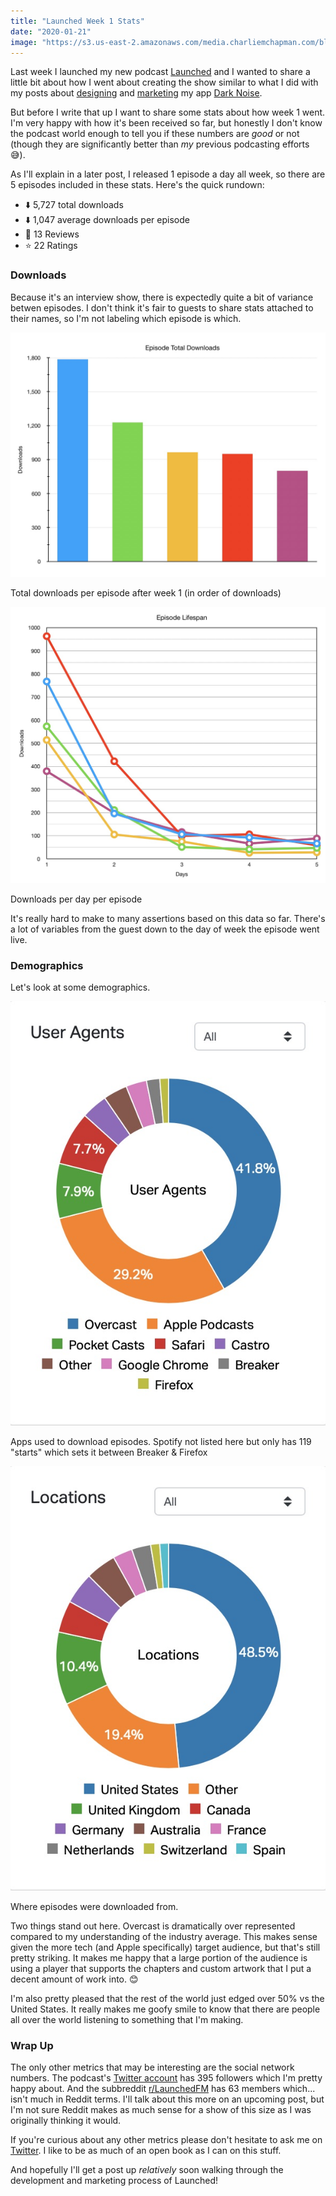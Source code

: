 ```yaml
---
title: "Launched Week 1 Stats"
date: "2020-01-21"
image: "https://s3.us-east-2.amazonaws.com/media.charliemchapman.com/blog/launched_artwork-1024.jpg"
---
```


Last week I launched my new podcast [Launched](https://charliemchapman.com/posts/2020/1/13/introducing-launched/) and I wanted to share a little bit about how I went about creating the show similar to what I did with my posts about [designing](https://charliemchapman.com/posts/2019/9/2/designing-dark-noise/) and [marketing](https://charliemchapman.com/posts/2019/9/27/marketing-dark-noise/) my app [Dark Noise](https://apps.apple.com/us/app/dark-noise/id1465439395).

But before I write that up I want to share some stats about how week 1 went. I'm very happy with how it's been received so far, but honestly I don't know the podcast world enough to tell you if these numbers are _good_ or not (though they are significantly better than _my_ previous podcasting efforts 😅).

As I'll explain in a later post, I released 1 episode a day all week, so there are 5 episodes included in these stats. Here's the quick rundown:

- ⬇️ 5,727 total downloads
- ⬇️ 1,047 average downloads per episode
- 📖 13 Reviews
- ⭐️ 22 Ratings

### Downloads

Because it's an interview show, there is expectedly quite a bit of variance betwen episodes. I don't think it's fair to guests to share stats attached to their names, so I'm not labeling which episode is which.

![Week 1 Top Episode Downloads](/assets/posts/2020/01/21/launched-episode-downloads.jpg)
<p class="postCaption">Total downloads per episode after week 1 (in order of downloads)</p>

![Episode Lifespan](/assets/posts/2020/01/21/launched-episode-lifespan.jpg)
<p class="postCaption">Downloads per day per episode</p>

It's really hard to make to many assertions based on this data so far.  There's a lot of variables from the guest down to the day of week the episode went live.

### Demographics

Let's look at some demographics.

![User Agents](/assets/posts/2020/01/21/launched-user-agents.jpg)
<p class="postCaption">Apps used to download episodes. Spotify not listed here but only has 119 "starts" which sets it between Breaker & Firefox</p>

![Locations](/assets/posts/2020/01/21/launched-locations.jpg)
<p class="postCaption">Where episodes were downloaded from.</p>

Two things stand out here. Overcast is dramatically over represented compared to my understanding of the industry average. This makes sense given the more tech (and Apple specifically) target audience, but that's still pretty striking. It makes me happy that a large portion of the audience is using a player that supports the chapters and custom artwork that I put a decent amount of work into. 😊

I'm also pretty pleased that the rest of the world just edged over 50% vs the United States. It really makes me goofy smile to know that there are people all over the world listening to something that I'm making.

### Wrap Up

The only other metrics that may be interesting are the social network numbers. The podcast's [Twitter account](https://twitter.com/launchedfm) has 395 followers which I'm pretty happy about. And the subbreddit [r/LaunchedFM](https://www.reddit.com/r/LaunchedFM/) has 63 members which... isn't much in Reddit terms. I'll talk about this more on an upcoming post, but I'm not sure Reddit makes as much sense for a show of this size as I was originally thinking it would.

If you're curious about any other metrics please don't hesitate to ask me on [Twitter](https://twitter.com/_chuckyc). I like to be as much of an open book as I can on this stuff.

And hopefully I'll get a post up _relatively_ soon walking through the development and marketing process of Launched!